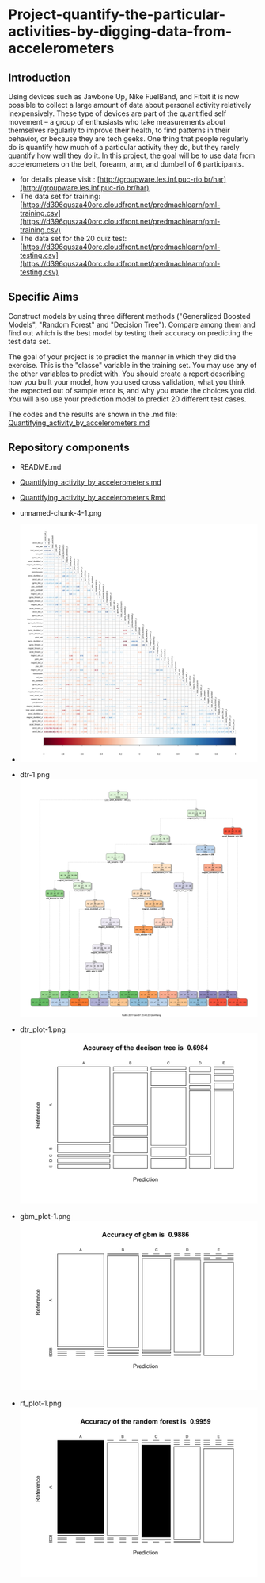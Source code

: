 # Project-quantify-the-particular-activities-by-digging-data-from-accelerometers

## Introduction
Using devices such as Jawbone Up, Nike FuelBand, and Fitbit it is now possible to collect a large amount of data about personal activity relatively inexpensively. These type of devices are part of the quantified self movement – a group of enthusiasts who take measurements about themselves regularly to improve their health, to find patterns in their behavior, or because they are tech geeks. One thing that people regularly do is quantify how much of a particular activity they do, but they rarely quantify how well they do it. In this project, the goal will be to use data from accelerometers on the belt, forearm, arm, and dumbell of 6 participants.

* for details please visit : [http://groupware.les.inf.puc-rio.br/har](http://groupware.les.inf.puc-rio.br/har)
* The data set for training: [https://d396qusza40orc.cloudfront.net/predmachlearn/pml-training.csv](https://d396qusza40orc.cloudfront.net/predmachlearn/pml-training.csv)
* The data set for the 20 quiz test:[https://d396qusza40orc.cloudfront.net/predmachlearn/pml-testing.csv](https://d396qusza40orc.cloudfront.net/predmachlearn/pml-testing.csv)

## Specific Aims
Construct models by using three different methods ("Generalized Boosted Models", "Random Forest" and "Decision Tree"). Compare among them and find out which is the best model by testing their accuracy on predicting the test data set.

The goal of your project is to predict the manner in which they did the exercise. This is the "classe" variable in the training set. You may use any of the other variables to predict with. You should create a report describing how you built your model, how you used cross validation, what you think the expected out of sample error is, and why you made the choices you did. You will also use your prediction model to predict 20 different test cases.

The codes and the results are shown in the .md file: [Quantifying_activity_by_accelerometers.md](https://github.com/wangqian2149185/Project-quantify-the-particular-activities-by-digging-data-from-accelerometers/blob/master/Quantifying_activity_by_accelerometers.md)


## Repository components
* README.md
* [Quantifying_activity_by_accelerometers.md](Quantifying_activity_by_accelerometers.md)
* [Quantifying_activity_by_accelerometers.Rmd](Quantifying_activity_by_accelerometers.Rmd)
* unnamed-chunk-4-1.png
* ![correlation matrix of variables](unnamed-chunk-4-1.png)

* dtr-1.png
![](dtr-1.png)
* dtr_plot-1.png
![](dtr_plot-1.png)
* gbm_plot-1.png
![](gbm_plot-1.png)
* rf_plot-1.png
![](rf_plot-1.png)


